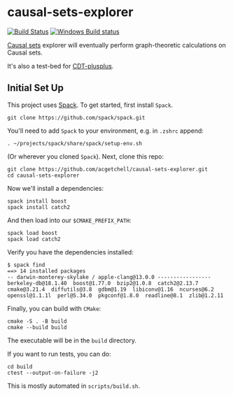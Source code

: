 # causal-sets-explorer
[![Build Status](https://img.shields.io/travis/acgetchell/causal-sets-explorer.svg?label=Linux/MacOS)](https://travis-ci.org/acgetchell/causal-sets-explorer)
[![Windows Build status](https://img.shields.io/appveyor/ci/acgetchell/causal-sets-explorer/master.svg?label=Windows)](https://ci.appveyor.com/project/acgetchell/causal-sets-explorer)

[Causal sets][causets] explorer will eventually perform graph-theoretic calculations on Causal sets.

It's also a test-bed for [CDT-plusplus].

## Initial Set Up
This project uses [Spack].
To get started, first install `Spack`.

~~~
git clone https://github.com/spack/spack.git
~~~

You'll need to add `Spack` to your environment, e.g. in `.zshrc` append:

~~~
. ~/projects/spack/share/spack/setup-env.sh
~~~

(Or wherever you cloned `Spack`). Next, clone this repo:

~~~
git clone https://github.com/acgetchell/causal-sets-explorer.git
cd causal-sets-explorer
~~~

Now we'll install a dependencies:
~~~
spack install boost
spack install catch2
~~~

And then load into our `$CMAKE_PREFIX_PATH`:

~~~
spack load boost
spack load catch2
~~~

Verify you have the dependencies installed:

~~~
$ spack find
==> 14 installed packages
-- darwin-monterey-skylake / apple-clang@13.0.0 -----------------
berkeley-db@18.1.40  boost@1.77.0  bzip2@1.0.8  catch2@2.13.7  cmake@3.21.4  diffutils@3.8  gdbm@1.19  libiconv@1.16  ncurses@6.2  openssl@1.1.1l  perl@5.34.0  pkgconf@1.8.0  readline@8.1  zlib@1.2.11

~~~

Finally, you can build with `CMake`:

~~~
cmake -S . -B build
cmake --build build
~~~

The executable will be in the `build` directory.

If you want to run tests, you can do:

~~~
cd build
ctest --output-on-failure -j2
~~~

This is mostly automated in `scripts/build.sh`.

[causets]: https://en.wikipedia.org/wiki/Causal_sets
[cdt-plusplus]: https://github.com/acgetchell/CDT-plusplus
[Spack]: https://spack.io